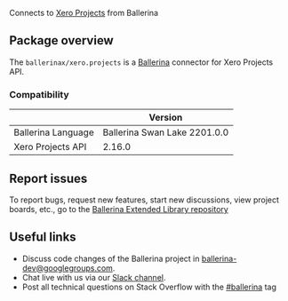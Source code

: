 Connects to [Xero Projects](https://developer.xero.com/documentation/api/projects/overview) from Ballerina

## Package overview
The `ballerinax/xero.projects` is a [Ballerina](https://ballerina.io/) connector for Xero Projects API.

### Compatibility
|                    | Version                   |
|--------------------|---------------------------|
| Ballerina Language | Ballerina Swan Lake 2201.0.0|
| Xero Projects API  | 2.16.0                    |

## Report issues
To report bugs, request new features, start new discussions, view project boards, etc., go to the [Ballerina Extended Library repository](https://github.com/ballerina-platform/ballerina-extended-library)

## Useful links
- Discuss code changes of the Ballerina project in [ballerina-dev@googlegroups.com](mailto:ballerina-dev@googlegroups.com).
- Chat live with us via our [Slack channel](https://ballerina.io/community/slack/).
- Post all technical questions on Stack Overflow with the [#ballerina](https://stackoverflow.com/questions/tagged/ballerina) tag
